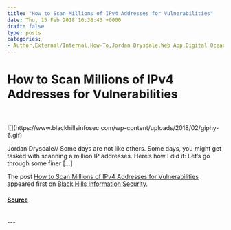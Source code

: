 ```yaml
---
title: "How to Scan Millions of IPv4 Addresses for Vulnerabilities"
date: Thu, 15 Feb 2018 16:38:43 +0000
draft: false
type: posts
categories: 
- Author,External/Internal,How-To,Jordan Drysdale,Web App,Digital Ocean,Nessus,Vulnerability Scanning
---
```

# How to Scan Millions of IPv4 Addresses for Vulnerabilities

<br/>

<br/>
![](https://www.blackhillsinfosec.com/wp-content/uploads/2018/02/giphy-6.gif)

Jordan Drysdale// Some days are not like others. Some days, you might get tasked with scanning a million IP addresses. Here’s how I did it: Let’s go through some finer \[…\]

The post [How to Scan Millions of IPv4 Addresses for Vulnerabilities](https://www.blackhillsinfosec.com/scan-millions-ipv4-addresses-vulnerabilities/) appeared first on [Black Hills Information Security](https://www.blackhillsinfosec.com).

#### [Source](https://www.blackhillsinfosec.com/scan-millions-ipv4-addresses-vulnerabilities/)

<br/>
---
